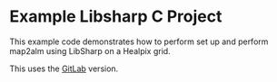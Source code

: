 # Example Libsharp C Project

This example code demonstrates how to perform set up and perform map2alm using LibSharp on a Healpix grid.

This uses the [GitLab](https://gitlab.mpcdf.mpg.de/mtr/libsharp/tree/master) version.